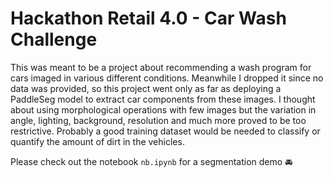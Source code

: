 # Hackathon Retail 4.0 - Car Wash Challenge

This was meant to be a project about recommending a wash program for cars imaged in various different conditions. Meanwhile I dropped it since no data was provided, so this project went only as far as deploying a PaddleSeg model to extract car components from these images. I thought about using morphological operations with few images but the variation in angle, lighting, background, resolution and much more proved to be too restrictive. Probably a good training dataset would be needed to classify or quantify the amount of dirt in the vehicles.

Please check out the notebook `nb.ipynb` for a segmentation demo 🚘